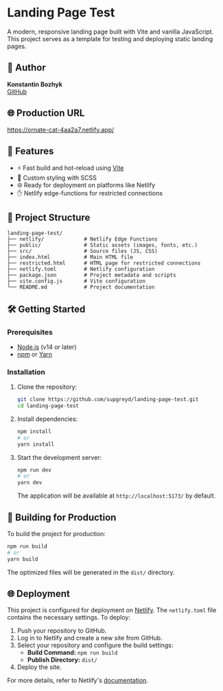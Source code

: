 # Landing Page Test

A modern, responsive landing page built with Vite and vanilla JavaScript. This project serves as a template for testing and deploying static landing pages.

## 👤 Author

**Konstantin Bozhyk**  
[GitHub](https://github.com/supgreyd)

## 🌐 Production URL
https://ornate-cat-4aa2a7.netlify.app/

## 🚀 Features

- ⚡️ Fast build and hot-reload using [Vite](https://vitejs.dev/)
- 🎨 Custom styling with SCSS
- 🌐 Ready for deployment on platforms like Netlify
- ✋ Netlify edge-functions for restricted connections

## 📂 Project Structure

```
landing-page-test/
├── netlify/             # Netlify Edge Functions
├── public/              # Static assets (images, fonts, etc.)
├── src/                 # Source files (JS, CSS)
├── index.html           # Main HTML file
├── restricted.html      # HTML page for restricted connections
├── netlify.toml         # Netlify configuration
├── package.json         # Project metadata and scripts
├── vite.config.js       # Vite configuration
└── README.md            # Project documentation
```

## 🛠️ Getting Started

### Prerequisites

- [Node.js](https://nodejs.org/) (v14 or later)
- [npm](https://www.npmjs.com/) or [Yarn](https://yarnpkg.com/)

### Installation

1. Clone the repository:

   ```bash
   git clone https://github.com/supgreyd/landing-page-test.git
   cd landing-page-test
   ```

2. Install dependencies:

   ```bash
   npm install
   # or
   yarn install
   ```

3. Start the development server:

   ```bash
   npm run dev
   # or
   yarn dev
   ```

   The application will be available at `http://localhost:5173/` by default.

## 🧪 Building for Production

To build the project for production:

```bash
npm run build
# or
yarn build
```

The optimized files will be generated in the `dist/` directory.

## 🌐 Deployment

This project is configured for deployment on [Netlify](https://www.netlify.com/). The `netlify.toml` file contains the necessary settings. To deploy:

1. Push your repository to GitHub.
2. Log in to Netlify and create a new site from GitHub.
3. Select your repository and configure the build settings:
    - **Build Command:** `npm run build`
    - **Publish Directory:** `dist/`
4. Deploy the site.

For more details, refer to Netlify's [documentation](https://docs.netlify.com/).
